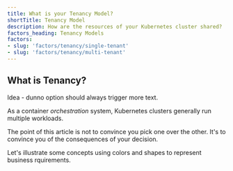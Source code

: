 ```yaml
---
title: What is your Tenancy Model?
shortTitle: Tenancy Model
description: How are the resources of your Kubernetes cluster shared?
factors_heading: Tenancy Models
factors:
- slug: 'factors/tenancy/single-tenant'
- slug: 'factors/tenancy/multi-tenant'
---
```


## What is Tenancy?

Idea - dunno option should always trigger more text.

As a container *orchestration* system, Kubernetes clusters generally run multiple workloads. 

The point of this article is not to convince you pick one over the other. It's to convince you of the consequences of your decision.

Let's illustrate some concepts using colors and shapes to represent business rquirements.

